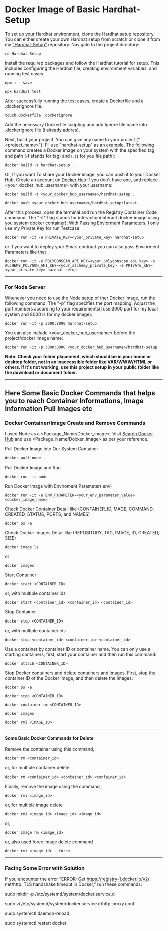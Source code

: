 # Docker Image of Basic Hardhat-Setup

To set up your Hardhat environment, clone the Hardhat setup repository. You can either create your own Hardhat setup from scratch or clone it from my ["Hardhat-Setup"](https://github.com/prashantyadav008/Hardhat-Setup) repository. Navigate to the project directory:

    cd Hardhat-Setup

Install the required packages and follow the Hardhat tutorial for setup. This includes configuring the Hardhat file, creating environment variables, and running test cases.

    npm i --save

    npx hardhat test

After successfully running the test cases, create a Dockerfile and a .dockerignore file.

    touch Dockerfile .dockerignore

Add the necessary Dockerfile scripting and add Ignore file name into .dockerignore file (i already addres).

Next, build your project. You can give any name to your project ("<project_name>"). I'll use "hardhat-setup" as an example. The following command creates a Docker image on your system with the specified tag and path (-t stands for tag) and (. is for you file path):

    docker build -t hardhat-setup .

Or, If you want To share your Docker image, you can push it to your Docker Hub. Create an account on [Docker Hub](https://hub.docker.com/) if you don't have one, and replace <your_docker_hub_username> with your username:

    docker build -t <your_docker_hub_username>/hardhat-setup .

    docker push <your_docker_hub_username>/hardhat-setup:latest

After this process, open the terminal and run the Registry Container Code command. The "-it" flag stands for interaction(interact docker image using you system docker container): With Passing Enviorment Parameters, I only use my Private Key for run Testcase

    docker run -it -e PRIVATE_KEY=<your_private_key> hardhat-setup

or If you want to deploy your Smart contract you can also pass Enviorment Parameters like that

    docker run -it -e POLYGONSCAN_API_KEY=<your_polygonscan_api_key> -e ALCHEMY_POLYGON_API_KEY=<your_alchemy_private_key> -e PRIVATE_KEY=<your_private_key> hardhat-setup

---

### For Node Server

Whenever you need to use the Node setup of ther Docker image, run the following command. The "-p" flag specifies the port mapping. Adjust the port numbers according to your requirements(I use 3000 port for my local system and 8000 is for my docker image):

    docker run -it -p 3000:8000 hardhat-setup

You can also include <your_docker_hub_username> before the project/docker image name:

    docker run -it -p 3000:8000 <your_docker_hub_username>/hardhat-setup

**Note: Check your folder placement, which should be in your home or desktop folder, not in an inaccessible folder like VAR/WWW/HTML or others. If it's not working, use this project setup in your public folder like the download or document folder.**

---

## Here Some Basic Docker Commands that helps you to reach Container Informations, Image Information Pull Images etc

### Docker Container/Image Create and Remove Commands

I used Node as a <Package_Name/Docker_image>. Visit [Search Docker Hub](https://hub.docker.com/search) and use <Package_Name/Docker_image> as per your reference.

Pull Docker Image into Our System Container

    docker pull node

Pull Docker Image and Run

    docker run -it node

Run Docker Image with Enviroment Parameter(.env)

    docker run -it -e ENV_PARAMETER=<your_env_parameter_value> <docker_image_name>

Check Docker Container Detail like (CONTAINER_ID,IMAGE, COMMAND, CREATED, STATUS, PORTS, and NAMES)

    docker ps -a

Check Docker Images Detail like (REPOSITORY, TAG, IMAGE, ID, CREATED, SIZE)

    docker image ls

or

    docker images

Start Container

    docker start <CONTAINER_ID>

or, with multiple container ids

    docker start <container_id> <container_id> <container_id>

Stop Container

    docker stop <CONTAINER_ID>

or, with multiple container ids

    docker stop <container_id> <container_id> <container_id>

Use a container by container ID or container name. You can only use a starting containers; first, start your container and then run this command:

    docker attach <CONTAINER_ID>

Stop Docker containers and delete containers and images. First, stop the container ID of the Docker image, and then delete the images:

    docker ps -a

    docker stop <CONTAINER_ID>

    docker container rm <CONTAINER_ID>

    docker images

    docker rmi <IMAGE_ID>

---

#### Some Basic Docker Commands for Delete

Remove the container using this command,

    docker rm <container_id>

or, for multiple container delete

    docker rm <container_id> <container_id> <container_id>

Finally, remove the image using the command,

    docker rmi <image_id>

or, for multiple image delete

    docker rmi <image_id> <image_id> <image_id>

or,

    docker image rm <image_id>

or, also used force image delete command

    docker rmi <image_id> --force

---

### Facing Some Error with Solution

If you encounter the error "ERROR: Get https://registry-1.docker.io/v2/: net/http: TLS handshake timeout in Docker," run these commands:

sudo mkdir -p /etc/systemd/system/docker.service.d

sudo vi /etc/systemd/system/docker.service.d/http-proxy.conf

sudo systemctl daemon-reload

sudo systemctl restart docker
